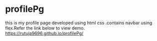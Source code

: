 # profilePg
this is my profile page developed using html css .contains navbar using flex.Refer the link below to view demo.
https://rutuja9696.github.io/profilePg/
